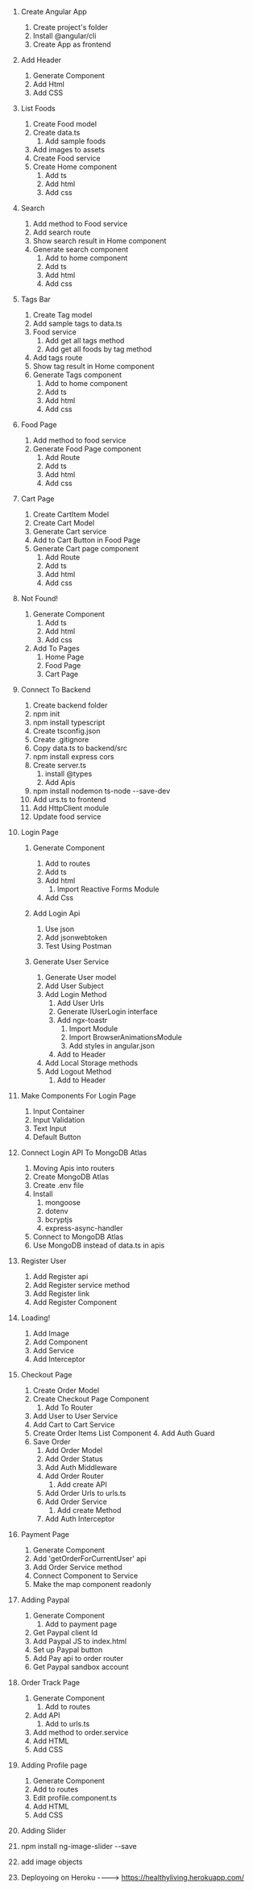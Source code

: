 1. Create Angular App

   1. Create project's folder
   2. Install @angular/cli
   3. Create App as frontend

2. Add Header

   1. Generate Component
   2. Add Html
   3. Add CSS

3. List Foods

   1. Create Food model
   2. Create data.ts
      1. Add sample foods
   3. Add images to assets
   4. Create Food service
   5. Create Home component
      1. Add ts
      2. Add html
      3. Add css

4. Search
   1. Add method to Food service
   2. Add search route
   3. Show search result in Home component
   4. Generate search component
      1. Add to home component
      2. Add ts
      3. Add html
      4. Add css
5. Tags Bar
   1. Create Tag model
   2. Add sample tags to data.ts
   3. Food service
      1. Add get all tags method
      2. Add get all foods by tag method
   4. Add tags route
   5. Show tag result in Home component
   6. Generate Tags component
      1. Add to home component
      2. Add ts
      3. Add html
      4. Add css
6. Food Page

   1. Add method to food service
   2. Generate Food Page component
      1. Add Route
      2. Add ts
      3. Add html
      4. Add css

7. Cart Page

   1. Create CartItem Model
   2. Create Cart Model
   3. Generate Cart service
   4. Add to Cart Button in Food Page
   5. Generate Cart page component
      1. Add Route
      2. Add ts
      3. Add html
      4. Add css

8. Not Found!

   1. Generate Component
      1. Add ts
      2. Add html
      3. Add css
   2. Add To Pages
      1. Home Page
      2. Food Page
      3. Cart Page

9. Connect To Backend

   1. Create backend folder
   2. npm init
   3. npm install typescript
   4. Create tsconfig.json
   5. Create .gitignore
   6. Copy data.ts to backend/src
   7. npm install express cors
   8. Create server.ts
      1. install @types
      2. Add Apis
   9. npm install nodemon ts-node --save-dev
   10. Add urs.ts to frontend
   11. Add HttpClient module
   12. Update food service

10. Login Page

    1. Generate Component
       1. Add to routes
       2. Add ts
       3. Add html
          1. Import Reactive Forms Module
       4. Add Css
    2. Add Login Api

       1. Use json
       2. Add jsonwebtoken
       3. Test Using Postman

    3. Generate User Service
       1. Generate User model
       2. Add User Subject
       3. Add Login Method
          1. Add User Urls
          2. Generate IUserLogin interface
          3. Add ngx-toastr
             1. Import Module
             2. Import BrowserAnimationsModule
             3. Add styles in angular.json
          4. Add to Header
       4. Add Local Storage methods
       5. Add Logout Method
          1. Add to Header

11. Make Components For Login Page

    1. Input Container
    2. Input Validation
    3. Text Input
    4. Default Button

12. Connect Login API To MongoDB Atlas

    1. Moving Apis into routers
    2. Create MongoDB Atlas
    3. Create .env file
    4. Install
       1. mongoose
       2. dotenv
       3. bcryptjs
       4. express-async-handler
    5. Connect to MongoDB Atlas
    6. Use MongoDB instead of data.ts in apis

13. Register User

    1. Add Register api
    2. Add Register service method
    3. Add Register link
    4. Add Register Component

14. Loading!

    1. Add Image
    2. Add Component
    3. Add Service
    4. Add Interceptor

15. Checkout Page

    1. Create Order Model
    2. Create Checkout Page Component
       1. Add To Router
    3. Add User to User Service
    4. Add Cart to Cart Service
    5. Create Order Items List Component 4. Add Auth Guard
    6. Save Order
       1. Add Order Model
       2. Add Order Status
       3. Add Auth Middleware
       4. Add Order Router
          1. Add create API
       5. Add Order Urls to urls.ts
       6. Add Order Service
          1. Add create Method
       7. Add Auth Interceptor

16. Payment Page

    1. Generate Component
    2. Add 'getOrderForCurrentUser' api
    3. Add Order Service method
    4. Connect Component to Service
    5. Make the map component readonly

17. Adding Paypal

    1. Generate Component
       1. Add to payment page
    2. Get Paypal client Id
    3. Add Paypal JS to index.html
    4. Set up Paypal button
    5. Add Pay api to order router
    6. Get Paypal sandbox account

18. Order Track Page

    1. Generate Component
       1. Add to routes
    2. Add API
       1. Add to urls.ts
    3. Add method to order.service
    4. Add HTML
    5. Add CSS

19. Adding Profile page

    1. Generate Component
    1. Add to routes
    1. Edit profile.component.ts
    1. Add HTML
    1. Add CSS

20. Adding Slider
21. npm install ng-image-slider --save
22. add image objects

23. Deployoing on Heroku ----> https://healthyliving.herokuapp.com/
